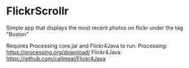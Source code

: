 # FlickrScrollr
Simple app that displays the most recent photos on flickr under the tag "Boston"

Requires Processing core.jar and Flickr4Java to run:
Processing: https://processing.org/download/
Flickr4Java: https://github.com/callmeal/Flickr4Java
